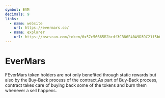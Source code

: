 ```yaml
---
symbol: EVM
decimals: 9
links:
  - name: website
    url: https://evermars.co/
  - name: explorer
    url: https://bscscan.com/token/0x57c56665B2bcdf3CB86E40A9D3DC21f5b0AeD7Ad
---
```


# EverMars

FEverMars token holders are not only benefited through static rewards but also by the Buy-Back process of the contract.As part of Buy-Back process, contract takes care of buying back some of the tokens and burn them whenever a sell happens.

